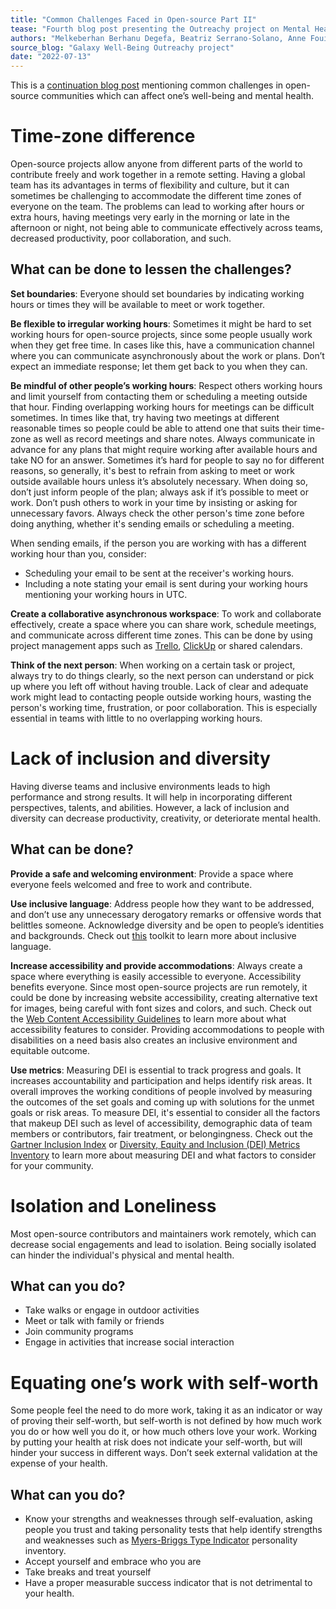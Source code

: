 ```yaml
---
title: "Common Challenges Faced in Open-source Part II"
tease: "Fourth blog post presenting the Outreachy project on Mental Health"
authors: "Melkeberhan Berhanu Degefa, Beatriz Serrano-Solano, Anne Fouilloux"
source_blog: "Galaxy Well-Being Outreachy project"
date: "2022-07-13"
---
```


This is a [continuation blog post](https://galaxyproject.org/blog/2022-07-06-galaxy-wellbeing-blog-3/) mentioning common challenges in open-source communities which can affect one’s well-being and mental health.

# Time-zone difference

Open-source projects allow anyone from different parts of the world to contribute freely and work together in a remote setting. Having a global team has its advantages in terms of flexibility and culture, but it can sometimes be challenging to accommodate the different time zones of everyone on the team. The problems can lead to working after hours or extra hours, having meetings very early in the morning or late in the afternoon or night, not being able to communicate effectively across teams, decreased productivity, poor collaboration, and such.

## What can be done to lessen the challenges?

**Set boundaries**: Everyone should set boundaries by indicating working hours or times they will be available to meet or work together.

**Be flexible to irregular working hours**: Sometimes it might be hard to set working hours for open-source projects, since some people usually work when they get free time. In cases like this, have a communication channel where you can communicate asynchronously about the work or plans. Don’t expect an immediate response; let them get back to you when they can.

**Be mindful of other people’s working hours**: Respect others working hours and limit yourself from contacting them or scheduling a meeting outside that hour. Finding overlapping working hours for meetings can be difficult sometimes. In times like that, try having two meetings at different reasonable times so people could be able to attend one that suits their time-zone as well as record meetings and share notes. Always communicate in advance for any plans that might require working after available hours and take NO for an answer. Sometimes it’s hard for people to say no for different reasons, so generally, it's best to refrain from asking to meet or work outside available hours unless it’s absolutely necessary. When doing so, don’t just inform people of the plan; always ask if it’s possible to meet or work. Don’t push others to work in your time by insisting or asking for unnecessary favors. Always check the other person's time zone before doing anything, whether it's sending emails or scheduling a meeting. 

When sending emails, if the person you are working with has a different working hour than you, consider:
* Scheduling your email to be sent at the receiver's working hours.
* Including a note stating your email is sent during your working hours mentioning your working hours in UTC. 

**Create a collaborative asynchronous workspace**: To work and collaborate effectively, create a space where you can share work, schedule meetings, and communicate across different time zones. This can be done by using project management apps such as [Trello](https://trello.com/en), [ClickUp](https://clickup.com/) or shared calendars.  

**Think of the next person**: When working on a certain task or project, always try to do things clearly, so the next person can understand or pick up where you left off without having trouble. Lack of clear and adequate work might lead to contacting people outside working hours, wasting the person's working time, frustration, or poor collaboration. This is especially essential in teams with little to no overlapping working hours.

# Lack of inclusion and diversity

Having diverse teams and inclusive environments leads to high performance and strong results. It will help in incorporating different perspectives, talents, and abilities. However, a lack of inclusion and diversity can decrease productivity, creativity, or deteriorate mental health.

## What can be done?

**Provide a safe and welcoming environment**: Provide a space where everyone feels welcomed and free to work and contribute.

**Use inclusive language**: Address people how they want to be addressed, and don’t use any unnecessary derogatory remarks or offensive words that belittles someone. Acknowledge diversity and be open to people’s identities and backgrounds. Check out [this](https://static1.squarespace.com/static/5ae729f070e8022e46f9af5e/t/610405cb38956863564f8876/1627653579962/Copy+of+Inclusive+Language+Toolkit+V2.pdf) toolkit to learn more about inclusive language.

**Increase accessibility and provide accommodations**: Always create a space where everything is easily accessible to everyone. Accessibility benefits everyone. Since most open-source projects are run remotely, it could be done by increasing website accessibility, creating alternative text for images, being careful with font sizes and colors, and such. Check out the [Web Content Accessibility Guidelines](https://www.w3.org/TR/WCAG21/) to learn more about what accessibility features to consider. Providing accommodations to people with disabilities on a need basis also creates an inclusive environment and equitable outcome.

**Use metrics**: Measuring DEI is essential to track progress and goals. It increases accountability and participation and helps identify risk areas. It overall improves the working conditions of people involved by measuring the outcomes of the set goals and coming up with solutions for the unmet goals or risk areas. To measure DEI, it's essential to consider all the factors that makeup DEI such as level of accessibility, demographic data of team members or contributors, fair treatment, or belongingness. Check out the [Gartner Inclusion Index](https://hbr.org/2021/05/how-to-measure-inclusion-in-the-workplace) or [Diversity, Equity and Inclusion (DEI) Metrics Inventory](https://www.michamber.com/wp-content/uploads/2020/11/DEI_Metrics_Inventory.pdf) to learn more about measuring DEI and what factors to consider for your community.

# Isolation and Loneliness

Most open-source contributors and maintainers work remotely, which can decrease social engagements and lead to isolation. Being socially isolated can hinder the individual's physical and mental health.

## What can you do?

* Take walks or engage in outdoor activities
* Meet or talk with family or friends 
* Join community programs
* Engage in activities that increase social interaction

# Equating one’s work with self-worth

Some people feel the need to do more work, taking it as an indicator or way of proving their self-worth, but self-worth is not defined by how much work you do or how well you do it, or how much others love your work. Working by putting your health at risk does not indicate your self-worth, but will hinder your success in different ways. Don’t seek external validation at the expense of your health.

## What can you do?

* Know your strengths and weaknesses through self-evaluation, asking people you trust and taking personality tests that help identify strengths and weaknesses such as [Myers-Briggs Type Indicator](https://www.myersbriggs.org/) personality inventory.
* Accept yourself and embrace who you are
* Take breaks and treat yourself
* Have a proper measurable success indicator that is not detrimental to your health.
